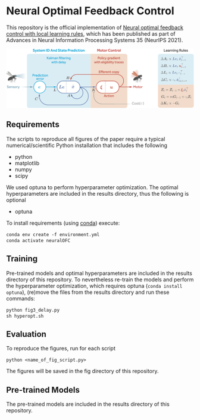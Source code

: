 # Neural Optimal Feedback Control

This repository is the official implementation of [Neural optimal feedback control with local learning rules](https://papers.nips.cc/paper/2021/hash/88591b4d3219675bdeb33584b755f680-Abstract.html), which has been published as part of Advances in Neural Information Processing Systems 35 (NeurIPS 2021).

![Image of Bio-OFC circuit and learning rules](https://github.com/j-friedrich/neuralOFC/blob/master/fig/fig1_circuit_and_learning_rules.png)

## Requirements

The scripts to reproduce all figures of the paper require a typical numerical/scientific Python installation that includes the following

- python
- matplotlib
- numpy
- scipy

We used optuna to perform hyperparameter optimization. The optimal hyperparameters are included in the results directory, thus the following is optional

- optuna 

To install requirements (using [conda](https://www.anaconda.com/products/individual)) execute:

```setup
conda env create -f environment.yml
conda activate neuralOFC
```

## Training

Pre-trained models and optimal hyperparameters are included in the results directory of this repository.
To nevertheless re-train the models and perform the hyperparameter optimization, which requires optuna (`conda install optuna`), (re)move the files from the results directory and run these commands:

```train
python fig3_delay.py
sh hyperopt.sh
```

## Evaluation

To reproduce the figures, run for each script

```fig
python <name_of_fig_script.py>
```
The figures will be saved in the fig directory of this repository.

## Pre-trained Models

The pre-trained models are included in the results directory of this repository.
